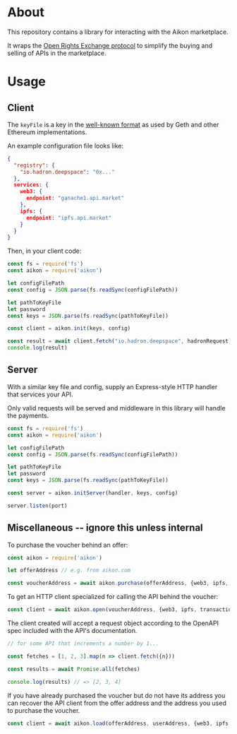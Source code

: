 # About

This repository contains a library for interacting with the Aikon marketplace.

It wraps the [Open Rights Exchange protocol](https://github.com/api-market/protocol) to simplify the buying and selling of APIs in the marketplace.

# Usage

## Client

The `keyFile` is a key in the [well-known format](https://github.com/ethereum/wiki/wiki/Web3-Secret-Storage-Definition) as used by Geth and other Ethereum implementations.

An example configuration file looks like:

```json
{
  "registry": {
    "io.hadron.deepspace": "0x..."
  },
  services: {
    web3: {
      endpoint: "ganache1.api.market"
    },
    ipfs: {
      endpoint: "ipfs.api.market"
    }
  }
}
```

Then, in your client code:

```javascript
const fs = require('fs')
const aikon = require('aikon')

let configFilePath
const config = JSON.parse(fs.readSync(configFilePath))

let pathToKeyFile
let password
const keys = JSON.parse(fs.readSync(pathToKeyFile))

const client = aikon.init(keys, config)

const result = await client.fetch("io.hadron.deepspace", hadronRequest)
console.log(result)
```

## Server

With a similar key file and config, supply an Express-style HTTP handler that services your API.

Only valid requests will be served and middleware in this library will handle the payments.

```javascript
const fs = require('fs')
const aikon = require('aikon')

let configFilePath
const config = JSON.parse(fs.readSync(configFilePath))

let pathToKeyFile
let password
const keys = JSON.parse(fs.readSync(pathToKeyFile))

const server = aikon.initServer(handler, keys, config)

server.listen(port)
```

## Miscellaneous -- ignore this unless internal

To purchase the voucher behind an offer:

```javascript
const aikon = require('aikon')

let offerAddress // e.g. from aikon.com

const voucherAddress = await aikon.purchase(offerAddress, {web3, ipfs, transactionParameters, cpuContractAddress})
```

To get an HTTP client specialized for calling the API behind the voucher:

```javascript
const client = await aikon.open(voucherAddress, {web3, ipfs, transactionParameters})
```

The client created will accept a request object according to the OpenAPI spec included with the API's documentation.

```javascript
// for some API that increments a number by 1...

const fetches = [1, 2, 3].map(n => client.fetch({n}))

const results = await Promise.all(fetches)

console.log(results) // => [2, 3, 4]
```

If you have already purchased the voucher but do not have its address you can recover the API client from the offer address and the address you used to purchase the voucher.

```javascript
const client = await aikon.load(offerAddress, userAddress, {web3, ipfs, transactionParameters})
```
